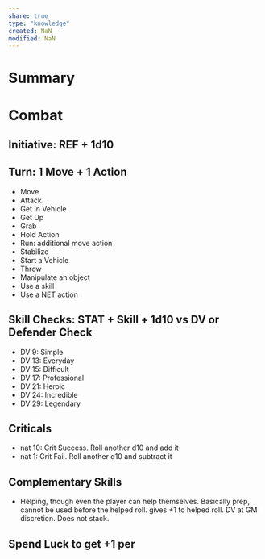 ```yaml
---
share: true
type: "knowledge"
created: NaN 
modified: NaN
---
```

# Summary




# Combat
## Initiative: REF + 1d10
## Turn: 1 Move + 1 Action
- Move
- Attack
- Get In Vehicle
- Get Up
- Grab
- Hold Action
- Run: additional move action
- Stabilize
- Start a Vehicle
- Throw
- Manipulate an object
- Use a skill
- Use a NET action
## Skill Checks: STAT + Skill + 1d10 vs DV or Defender Check
- DV 9: Simple
- DV 13: Everyday
- DV 15: Difficult
- DV 17: Professional
- DV 21: Heroic
- DV 24: Incredible
- DV 29: Legendary
## Criticals
- nat 10: Crit Success. Roll another d10 and add it
- nat 1: Crit Fail. Roll another d10 and subtract it
## Complementary Skills
- Helping, though even the player can help themselves. Basically prep, cannot be used before the helped roll. gives +1 to helped roll. DV at GM discretion. Does not stack.
## Spend Luck to get +1 per